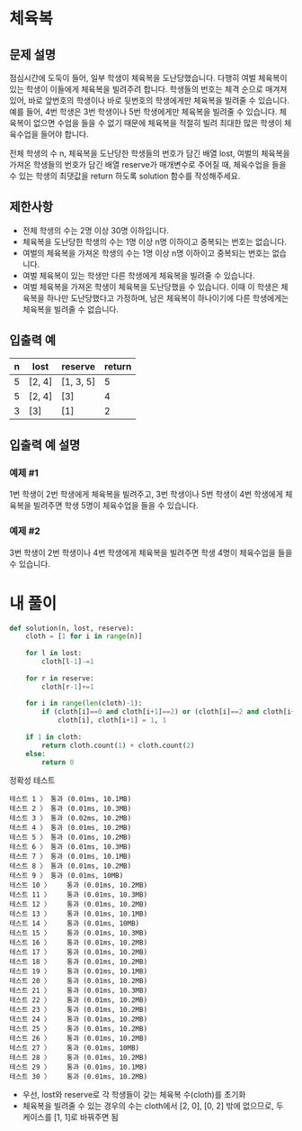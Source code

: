 # 체육복
## 문제 설명
점심시간에 도둑이 들어, 일부 학생이 체육복을 도난당했습니다. 다행히 여벌 체육복이 있는 학생이 이들에게 체육복을 빌려주려 합니다. 학생들의 번호는 체격 순으로 매겨져 있어, 바로 앞번호의 학생이나 바로 뒷번호의 학생에게만 체육복을 빌려줄 수 있습니다. 예를 들어, 4번 학생은 3번 학생이나 5번 학생에게만 체육복을 빌려줄 수 있습니다. 체육복이 없으면 수업을 들을 수 없기 때문에 체육복을 적절히 빌려 최대한 많은 학생이 체육수업을 들어야 합니다.

전체 학생의 수 n, 체육복을 도난당한 학생들의 번호가 담긴 배열 lost, 여벌의 체육복을 가져온 학생들의 번호가 담긴 배열 reserve가 매개변수로 주어질 때, 체육수업을 들을 수 있는 학생의 최댓값을 return 하도록 solution 함수를 작성해주세요.

## 제한사항
- 전체 학생의 수는 2명 이상 30명 이하입니다.
- 체육복을 도난당한 학생의 수는 1명 이상 n명 이하이고 중복되는 번호는 없습니다.
- 여벌의 체육복을 가져온 학생의 수는 1명 이상 n명 이하이고 중복되는 번호는 없습니다.
- 여벌 체육복이 있는 학생만 다른 학생에게 체육복을 빌려줄 수 있습니다.
- 여벌 체육복을 가져온 학생이 체육복을 도난당했을 수 있습니다. 이때 이 학생은 체육복을 하나만 도난당했다고 가정하며, 남은 체육복이 하나이기에 다른 학생에게는 체육복을 빌려줄 수 없습니다.

## 입출력 예
|n|lost|reserve|return|
|-|-|-|-|
|5|[2, 4]|[1, 3, 5]|5|
|5|[2, 4]|[3]|4|
|3|[3]|[1]|2|

## 입출력 예 설명
### 예제 #1
1번 학생이 2번 학생에게 체육복을 빌려주고, 3번 학생이나 5번 학생이 4번 학생에게 체육복을 빌려주면 학생 5명이 체육수업을 들을 수 있습니다.

### 예제 #2
3번 학생이 2번 학생이나 4번 학생에게 체육복을 빌려주면 학생 4명이 체육수업을 들을 수 있습니다.

# 내 풀이
```python
def solution(n, lost, reserve):
    cloth = [1 for i in range(n)]
    
    for l in lost:
        cloth[l-1]-=1
    
    for r in reserve:
        cloth[r-1]+=1
        
    for i in range(len(cloth)-1):
        if (cloth[i]==0 and cloth[i+1]==2) or (cloth[i]==2 and cloth[i+1]==0):
            cloth[i], cloth[i+1] = 1, 1
    
    if 1 in cloth:
        return cloth.count(1) + cloth.count(2)
    else:
        return 0
```
정확성  테스트
```
테스트 1 〉	통과 (0.01ms, 10.1MB)
테스트 2 〉	통과 (0.01ms, 10.3MB)
테스트 3 〉	통과 (0.02ms, 10.2MB)
테스트 4 〉	통과 (0.01ms, 10.2MB)
테스트 5 〉	통과 (0.01ms, 10.2MB)
테스트 6 〉	통과 (0.01ms, 10.3MB)
테스트 7 〉	통과 (0.01ms, 10.1MB)
테스트 8 〉	통과 (0.01ms, 10.2MB)
테스트 9 〉	통과 (0.01ms, 10MB)
테스트 10 〉	통과 (0.01ms, 10.2MB)
테스트 11 〉	통과 (0.01ms, 10.3MB)
테스트 12 〉	통과 (0.01ms, 10.2MB)
테스트 13 〉	통과 (0.01ms, 10.1MB)
테스트 14 〉	통과 (0.01ms, 10MB)
테스트 15 〉	통과 (0.01ms, 10.3MB)
테스트 16 〉	통과 (0.01ms, 10.2MB)
테스트 17 〉	통과 (0.01ms, 10.2MB)
테스트 18 〉	통과 (0.01ms, 10.2MB)
테스트 19 〉	통과 (0.01ms, 10.1MB)
테스트 20 〉	통과 (0.01ms, 10.2MB)
테스트 21 〉	통과 (0.01ms, 10.3MB)
테스트 22 〉	통과 (0.01ms, 10.2MB)
테스트 23 〉	통과 (0.01ms, 10.2MB)
테스트 24 〉	통과 (0.01ms, 10.2MB)
테스트 25 〉	통과 (0.01ms, 10.2MB)
테스트 26 〉	통과 (0.01ms, 10.2MB)
테스트 27 〉	통과 (0.01ms, 10MB)
테스트 28 〉	통과 (0.01ms, 10.2MB)
테스트 29 〉	통과 (0.01ms, 10.1MB)
테스트 30 〉	통과 (0.01ms, 10.2MB)
```
- 우선, lost와 reserve로 각 학생들이 갖는 체육복 수(cloth)를 초기화
- 체육복을 빌려줄 수 있는 경우의 수는 cloth에서 [2, 0], [0, 2] 밖에 없으므로, 두 케이스를 [1, 1]로 바꿔주면 됨

